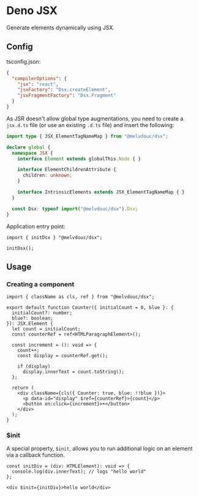 # Deno JSX

Generate elements dynamically using JSX.

## Config

tsconfig.json:

```json
{
  "compilerOptions": {
    "jsx": "react",
    "jsxFactory": "Dsx.createElement",
    "jsxFragmentFactory": "Dsx.Fragment"
  }
}
```

As JSR doesn't allow global type augmentations, you need to create a `jsx.d.ts` file (or use an existing `.d.ts` file) and insert the following:

```typescript
import type { JSX_ElementTagNameMap } from "@melvdouc/dsx";

declare global {
  namespace JSX {
    interface Element extends globalThis.Node { }

    interface ElementChildrenAttribute {
      children: unknown;
    }

    interface IntrinsicElements extends JSX_ElementTagNameMap { }
  }

  const Dsx: typeof import("@melvdouc/dsx").Dsx;
}
```

Application entry point:

```tsx
import { initDsx } "@melvdouc/dsx";

initDsx();
```

## Usage

### Creating a component

```tsx
import { className as cls, ref } from "@melvdouc/dsx";

export default function Counter({ initialCount = 0, blue }: {
  initialCount?: number;
  blue?: boolean;
}): JSX.Element {
  let count = initialCount;
  const counterRef = ref<HTMLParagraphElement>();

  const increment = (): void => {
    count++;
    const display = counterRef.get();

    if (display)
      display.innerText = count.toString();
  };

  return (
    <div className={cls({ Counter: true, blue: !!blue })}>
      <p data-id="display" $ref={counterRef}>{count}</p>
      <button on:click={increment}>+</button>
    </div>
  );
}
```

### $init

A special property, `$init`, allows you to run additional logic on an element via a callback function.

```tsx
const initDiv = (div: HTMLElement): void => {
  console.log(div.innerText); // logs "hello world"
};

<div $init={initDiv}>hello world</div>
```
